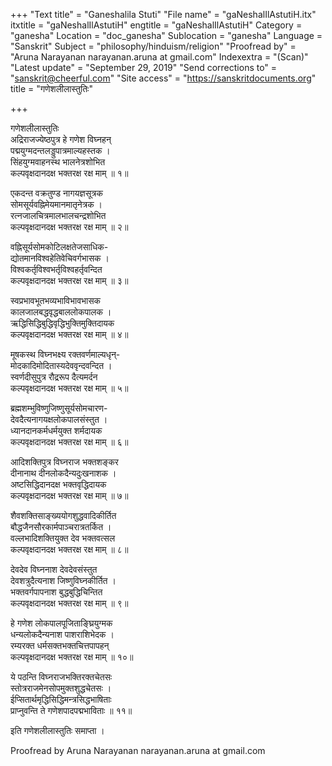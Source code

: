 +++
"Text title" = "Ganeshalila Stuti"
"File name" = "gaNeshalIlAstutiH.itx"
itxtitle = "gaNeshalIlAstutiH"
engtitle = "gaNeshalIlAstutiH"
Category = "ganesha"
Location = "doc_ganesha"
Sublocation = "ganesha"
Language = "Sanskrit"
Subject = "philosophy/hinduism/religion"
"Proofread by" = "Aruna Narayanan narayanan.aruna at gmail.com"
Indexextra = "(Scan)"
"Latest update" = "September 29, 2019"
"Send corrections to" = "sanskrit@cheerful.com"
"Site access" = "https://sanskritdocuments.org"
title = "गणेशलीलास्तुतिः"

+++
  
 गणेशलीलास्तुतिः   
अद्रिराजज्येष्ठपुत्र हे गणेश विघ्नहन्  
     पद्मयुग्मदन्तलड्डुपात्रमाल्यहस्तक ।  
सिंहयुग्मवाहनस्थ भालनेत्रशोभित  
     कल्पवृक्षदानदक्ष भक्तरक्ष रक्ष माम् ॥ १॥  
  
एकदन्त वक्रतुण्ड नागयज्ञसूत्रक  
     सोमसूर्यवह्निमेयमानमातृनेत्रक ।  
रत्नजालचित्रमालभालचन्द्रशोभित  
     कल्पवृक्षदानदक्ष भक्तरक्ष रक्ष माम् ॥ २॥  
  
वह्निसूर्यसोमकोटिलक्षतेजसाधिक-  
     द्योतमानविश्वहेतिवेचिवर्गभासक ।  
विश्वकर्तृविश्वभर्तृविश्वहर्तृवन्दित  
     कल्पवृक्षदानदक्ष भक्तरक्ष रक्ष माम् ॥ ३॥  
  
स्वप्रभावभूतभव्यभाविभावभासक  
     कालजालबद्धवृद्धबाललोकपालक ।  
ऋद्धिसिद्धिबुद्धिवृद्धिभुक्तिमुक्तिदायक  
     कल्पवृक्षदानदक्ष भक्तरक्ष रक्ष माम् ॥ ४॥  
  
मूषकस्थ विघ्नभक्ष्य रक्तवर्णमाल्यधृन्-  
     मोदकादिमोदितास्यदेववृन्दवन्दित ।  
स्वर्णदीसुपुत्र रौद्ररूप दैत्यमर्दन  
     कल्पवृक्षदानदक्ष भक्तरक्ष रक्ष माम् ॥ ५॥  
  
ब्रह्मशम्भुविष्णुजिष्णुसूर्यसोमचारण-  
     देवदैत्यनागयक्षलोकपालसंस्तुत ।  
ध्यानदानकर्मधर्मयुक्त शर्मदायक  
     कल्पवृक्षदानदक्ष भक्तरक्ष रक्ष माम् ॥ ६॥  
  
आदिशक्तिपुत्र विघ्नराज भक्तशङ्कर  
     दीनानाथ दीनलोकदैन्यदुःखनाशक ।  
अष्टसिद्धिदानदक्ष भक्तवृद्धिदायक  
     कल्पवृक्षदानदक्ष भक्तरक्ष रक्ष माम् ॥ ७॥  
  
शैवशक्तिसाङ्ख्ययोगशुद्धवादिकीर्तित  
     बौद्धजैनसौरकार्मपाञ्चरात्रतर्कित ।  
वल्लभादिशक्तियुक्त देव भक्तवत्सल  
     कल्पवृक्षदानदक्ष भक्तरक्ष रक्ष माम् ॥ ८॥  
  
देवदेव विघ्ननाश देवदेवसंस्तुत  
     देवशत्रुदैत्यनाश जिष्णुविघ्नकीर्तित ।  
भक्तवर्गपापनाश बुद्धबुद्धिचिन्तित  
     कल्पवृक्षदानदक्ष भक्तरक्ष रक्ष माम् ॥ ९॥  
  
हे गणेश लोकपालपूजिताङ्घ्रियुग्मक  
     धन्यलोकदैन्यनाश पाशराशिभेदक ।  
रम्यरक्त धर्मसक्तभक्तचित्तपापहन्  
     कल्पवृक्षदानदक्ष भक्तरक्ष रक्ष माम् ॥ १०॥  
  
ये पठन्ति विघ्नराजभक्तिरक्तचेतसः  
     स्तोत्रराजमेनसोपमुक्तशुद्धचेतसः ।  
ईप्सितार्थमृद्धिसिद्धिमन्त्रसिद्धभाषिताः  
     प्राप्नुवन्ति ते गणेशपादपद्मभाविताः ॥ ११॥  
  
इति गणेशलीलास्तुतिः समाप्ता ।  
  
  
Proofread by Aruna Narayanan narayanan.aruna at  gmail.com  
  
